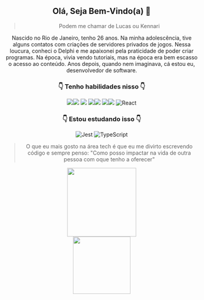 <div  align="center"><h2> Olá, Seja Bem-Vindo(a) 👋</h2>

>Podem me chamar de Lucas ou Kennari 

Nascido no Rio de Janeiro, tenho 26 anos. Na minha adolescência, tive alguns contatos com criações de servidores privados de jogos. Nessa loucura, conheci o Delphi e me apaixonei pela praticidade de poder criar programas. Na época, vivia vendo tutoriais, mas na época era bem escasso o acesso ao conteúdo. Anos depois, quando nem imaginava, cá estou eu, desenvolvedor de software.

<h3>👇 Tenho habilidades nisso 👇</h3>

<img src="https://img.shields.io/badge/JavaScript-323330?style=for-the-badge&logo=javascript&logoColor=F7DF1E"/><img src="https://img.shields.io/badge/Node%20js-339933?style=for-the-badge&logo=nodedotjs&logoColor=white"/>
<img src="https://img.shields.io/badge/Express%20js-000000?style=for-the-badge&logo=express&logoColor=white"/>
<img src="https://img.shields.io/badge/Insomnia-5849be?style=for-the-badge&logo=Insomnia&logoColor=white"/><img src="https://img.shields.io/badge/PostgreSQL-316192?style=for-the-badge&logo=postgresql&logoColor=white"/>
<img src="https://img.shields.io/badge/HTML5-E34F26?style=for-the-badge&logo=html5&logoColor=white"/><img src="https://img.shields.io/badge/CSS3-1572B6?style=for-the-badge&logo=css3&logoColor=white"/>
![React](https://img.shields.io/badge/React-20232A?style=for-the-badge&logo=react&logoColor=61DAFB)

<h3>👇 Estou estudando isso 👇</h3>

![Jest](https://img.shields.io/badge/Jest-C21325?style=for-the-badge&logo=jest&logoColor=white)
![TypeScript](https://img.shields.io/badge/TypeScript-007ACC?style=for-the-badge&logo=typescript&logoColor=white)

>O que eu mais gosto na área tech é que eu me divirto escrevendo código e sempre penso: "Como posso impactar na vida de outra pessoa com oque tenho a oferecer" 

<img height="180em" src="https://github-readme-stats.vercel.app/api/top-langs/?username=LucasKennari&layout=compact&langs_count=7&theme=synthwave"/>
</div>
<div  align="center">
<img src="https://raw.githubusercontent.com/PokeAPI/sprites/master/sprites/pokemon/25.png" width="150" height="150" >
</div>
